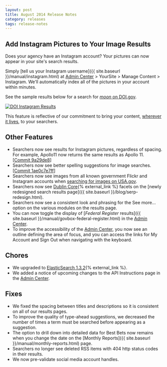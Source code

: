 ```yaml
---
layout: post
title: August 2014 Release Notes
category: releases
tags: release-notes
---
```


## Add Instagram Pictures to Your Image Results

Does your agency have an Instagram account? Your pictures can now appear in your site's search results.

Simply [tell us your Instagram username]({{ site.baseurl }}/manual/instagram.html) at [Admin Center](https://search.usa.gov/sites/) > YourSite > Manage Content > Instagram. We'll automatically index all of the pictures in your account within minutes.


See the sample results below for a search for [*moon* on DOI.gov](http://search.doi.gov/search/images?affiliate=doi.gov&query=moon).

[![DOI Instagram Results](https://d3qcdigd1fhos0.cloudfront.net/blog/img/release-08-2014-doi-instagram.png "DOI Instagram results for moon")](http://search.doi.gov/search/images?&affiliate=doi.gov&query=moon)

This feature is reflective of our commitment to bring your content, [wherever it lives](http://www.digitalgov.gov/2014/08/26/help-the-public-find-your-information-wherever-and-however-youve-published-it/), to your searchers.

## Other Features

* Searchers now see results for Instagram pictures, regardless of spacing. For example, Apollo11 now returns the same results as Apollo 11. [[Commit 9a29de8](https://github.com/GSA/oasis/commit/9a29de80dd22978581af4b0e460e439b78e614d7)]
* Searchers now see better spelling suggestions for image searches. [[Commit 1ae0c7e7ff](https://github.com/GSA/oasis/commit/1ae0c7e7fff3a4eb02f3e09e8c8d7c030fd50e14)]
* Searchers now see images from all known government Flickr and Instagram accounts when [searching for images on USA.gov](http://search.usa.gov/search/images?affiliate=usagov&query=hoover).
* Searchers now see [Dublin Core](http://dublincore.org/documents/dcmi-terms/){% external_link %} facets on the [newly redesigned search results page]({{ site.baseurl }}/blog/serp-redesign.html).
* Searchers now see a consistent look and phrasing for the See more&hellip; option on the various modules on the results page.
* You can now toggle the display of [*Federal Register* results]({{ site.baseurl }}/manual/govbox-federal-register.html) in the [Admin Center](https://search.usa.gov/sites/).
* To improve the accessibility of the [Admin Center](https://search.usa.gov/sites/), you now see an outline defining the area of focus, and you can access the links for My Account and Sign Out when navigating with the keyboard.

## Chores

* We upgraded to [ElasticSearch 1.3.2](http://www.elasticsearch.org/downloads/1-3-2/){% external_link %}.
* We added a notice of upcoming changes to the API Instructions page in the [Admin Center](https://search.usa.gov/sites/).

## Fixes

* We fixed the spacing between titles and descriptions so it is consistent on all of our results pages.
* To improve the quality of type-ahead suggestions, we decreased the number of times a term must be searched before appearing as a suggestion.
* The option to drill down into detailed data for Best Bets now remains when you change the date on the [Monthly Reports]({{ site.baseurl }}/manual/monthly-reports.html) page.
* Searchers no longer see deleted RSS items with 404 http status codes in their results.
* We now pre-validate social media account handles.